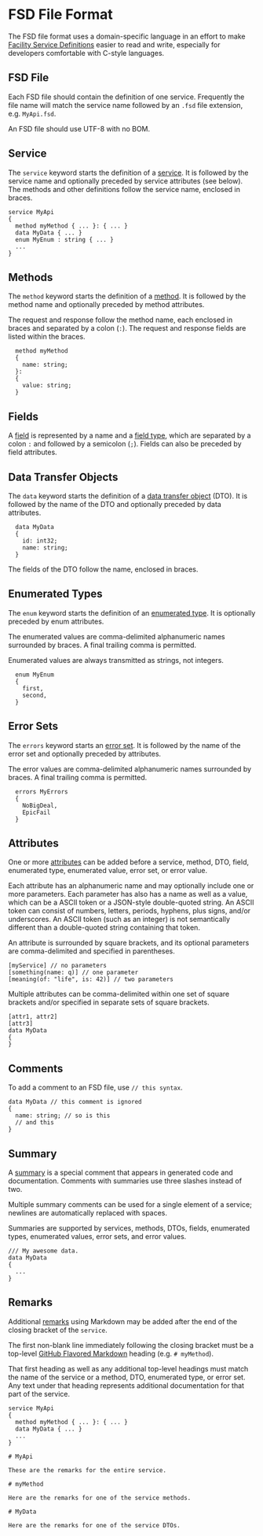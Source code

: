 # FSD File Format

The FSD file format uses a domain-specific language in an effort to make [Facility Service Definitions](Specification.md) easier to read and write, especially for developers comfortable with C-style languages.

## FSD File

Each FSD file should contain the definition of one service. Frequently the file name will match the service name followed by an `.fsd` file extension, e.g. `MyApi.fsd`.

An FSD file should use UTF-8 with no BOM.

## Service

The `service` keyword starts the definition of a [service](Specification.md#service). It is followed by the service name and optionally preceded by service attributes (see below). The methods and other definitions follow the service name, enclosed in braces.

```
service MyApi
{
  method myMethod { ... }: { ... }
  data MyData { ... }
  enum MyEnum : string { ... }
  ...
}
```

## Methods

The `method` keyword starts the definition of a [method](Specification.md#methods). It is followed by the method name and optionally preceded by method attributes.

The request and response follow the method name, each enclosed in braces and separated by a colon (`:`). The request and response fields are listed within the braces.

```
  method myMethod
  {
    name: string;
  }:
  {
    value: string;
  }
```

## Fields

A [field](Specification.md#fields) is represented by a name and a [field type](Specification.md#field-types), which are separated by a colon `:` and followed by a semicolon (`;`). Fields can also be preceded by field attributes.

## Data Transfer Objects

The `data` keyword starts the definition of a [data transfer object](Specification.md#data-transfer-objects) (DTO). It is followed by the name of the DTO and optionally preceded by data attributes.

```
  data MyData
  {
    id: int32;
    name: string;
  }
```

The fields of the DTO follow the name, enclosed in braces.

## Enumerated Types

The `enum` keyword starts the definition of an [enumerated type](Specification.md#enumerated-types). It is optionally preceded by enum attributes.

The enumerated values are comma-delimited alphanumeric names surrounded by braces. A final trailing comma is permitted.

Enumerated values are always transmitted as strings, not integers.

```
  enum MyEnum
  {
    first,
    second,
  }
```

## Error Sets

The `errors` keyword starts an [error set](Specification.md#error-sets). It is followed by the name of the error set and optionally preceded by attributes.

The error values are comma-delimited alphanumeric names surrounded by braces. A final trailing comma is permitted.

```
  errors MyErrors
  {
    NoBigDeal,
    EpicFail
  }
```

## Attributes

One or more [attributes](Specification.md#attributes) can be added before a service, method, DTO, field, enumerated type, enumerated value, error set, or error value.

Each attribute has an alphanumeric name and may optionally include one or more parameters. Each parameter has also has a name as well as a value, which can be a ASCII token or a JSON-style double-quoted string. An ASCII token can consist of numbers, letters, periods, hyphens, plus signs, and/or underscores. An ASCII token (such as an integer) is not semantically different than a double-quoted string containing that token.

An attribute is surrounded by square brackets, and its optional parameters are comma-delimited and specified in parentheses.

```
[myService] // no parameters
[something(name: q)] // one parameter
[meaning(of: "life", is: 42)] // two parameters
```

Multiple attributes can be comma-delimited within one set of square brackets and/or specified in separate sets of square brackets.

```
[attr1, attr2]
[attr3]
data MyData
{
}
```

## Comments

To add a comment to an FSD file, use `// this syntax`.

```
data MyData // this comment is ignored
{
  name: string; // so is this
  // and this
}
```

## Summary

A [summary](Specification.md#summary) is a special comment that appears in generated code and documentation. Comments with summaries use three slashes instead of two.

Multiple summary comments can be used for a single element of a service; newlines are automatically replaced with spaces.

Summaries are supported by services, methods, DTOs, fields, enumerated types, enumerated values, error sets, and error values.

```
/// My awesome data.
data MyData
{
  ...
}
```

## Remarks

Additional [remarks](Specification.md#remarks) using Markdown may be added after the end of the closing bracket of the `service`.

The first non-blank line immediately following the closing bracket must be a top-level [GitHub Flavored Markdown](https://guides.github.com/features/mastering-markdown/) heading (e.g. `# myMethod`).

That first heading as well as any additional top-level headings must match the name of the service or a method, DTO, enumerated type, or error set. Any text under that heading represents additional documentation for that part of the service.

```
service MyApi
{
  method myMethod { ... }: { ... }
  data MyData { ... }
  ...
}

# MyApi

These are the remarks for the entire service.

# myMethod

Here are the remarks for one of the service methods.

# MyData

Here are the remarks for one of the service DTOs.
```
